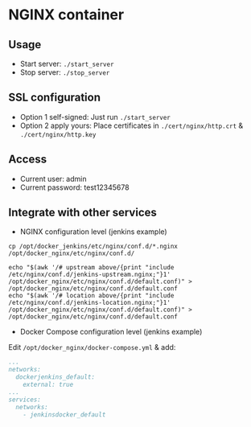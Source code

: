 # NGINX container

## Usage

* Start server: `./start_server`
* Stop server: `./stop_server`

## SSL configuration

* Option 1 self-signed: Just run `./start_server`
* Option 2 apply yours: Place certificates in `./cert/nginx/http.crt` & `./cert/nginx/http.key`

## Access

* Current user: admin
* Current password: test12345678

## Integrate with other services

* NGINX configuration level (jenkins example)

```shell
cp /opt/docker_jenkins/etc/nginx/conf.d/*.nginx /opt/docker_nginx/etc/nginx/conf.d/

echo "$(awk '/# upstream above/{print "include /etc/nginx/conf.d/jenkins-upstream.nginx;"}1' /opt/docker_nginx/etc/nginx/conf.d/default.conf)" > /opt/docker_nginx/etc/nginx/conf.d/default.conf
echo "$(awk '/# location above/{print "include /etc/nginx/conf.d/jenkins-location.nginx;"}1' /opt/docker_nginx/etc/nginx/conf.d/default.conf)" > /opt/docker_nginx/etc/nginx/conf.d/default.conf
```

* Docker Compose configuration level (jenkins example)

Edit `/opt/docker_nginx/docker-compose.yml` & add:

```yaml
...
networks:
  dockerjenkins_default:
    external: true
...
services:
  networks:
    - jenkinsdocker_default
```
